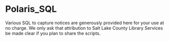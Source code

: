 # Polaris_SQL
Various SQL to capture notices are generously provided here for your use at no charge. We only ask that attribution 
to Salt Lake County Library Services be made clear if you plan to share the scripts.
